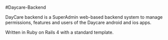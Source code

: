#Daycare-Backend

DayCare backend is a SuperAdmin web-based backend system to manage permissions, features and users of the Daycare android and ios apps.

Written in Ruby on Rails 4 with a standard template.
 